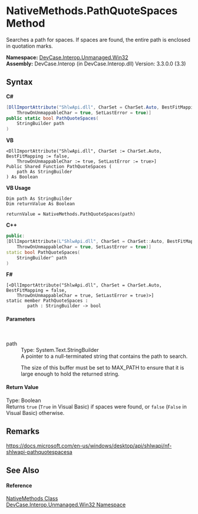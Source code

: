 # NativeMethods.PathQuoteSpaces Method 
 

Searches a path for spaces. If spaces are found, the entire path is enclosed in quotation marks.

**Namespace:**&nbsp;<a href="N_DevCase_Interop_Unmanaged_Win32">DevCase.Interop.Unmanaged.Win32</a><br />**Assembly:**&nbsp;DevCase.Interop (in DevCase.Interop.dll) Version: 3.3.0.0 (3.3)

## Syntax

**C#**<br />
``` C#
[DllImportAttribute("ShlwApi.dll", CharSet = CharSet.Auto, BestFitMapping = false, 
	ThrowOnUnmappableChar = true, SetLastError = true)]
public static bool PathQuoteSpaces(
	StringBuilder path
)
```

**VB**<br />
``` VB
<DllImportAttribute("ShlwApi.dll", CharSet := CharSet.Auto, BestFitMapping := false, 
	ThrowOnUnmappableChar := true, SetLastError := true>]
Public Shared Function PathQuoteSpaces ( 
	path As StringBuilder
) As Boolean
```

**VB Usage**<br />
``` VB Usage
Dim path As StringBuilder
Dim returnValue As Boolean

returnValue = NativeMethods.PathQuoteSpaces(path)
```

**C++**<br />
``` C++
public:
[DllImportAttribute(L"ShlwApi.dll", CharSet = CharSet::Auto, BestFitMapping = false, 
	ThrowOnUnmappableChar = true, SetLastError = true)]
static bool PathQuoteSpaces(
	StringBuilder^ path
)
```

**F#**<br />
``` F#
[<DllImportAttribute("ShlwApi.dll", CharSet = CharSet.Auto, BestFitMapping = false, 
	ThrowOnUnmappableChar = true, SetLastError = true)>]
static member PathQuoteSpaces : 
        path : StringBuilder -> bool 

```


#### Parameters
&nbsp;<dl><dt>path</dt><dd>Type: System.Text.StringBuilder<br />A pointer to a null-terminated string that contains the path to search. 

 The size of this buffer must be set to MAX_PATH to ensure that it is large enough to hold the returned string.</dd></dl>

#### Return Value
Type: Boolean<br />Returns `true` (`True` in Visual Basic) if spaces were found, or `false` (`False` in Visual Basic) otherwise.

## Remarks
<a href="https://docs.microsoft.com/en-us/windows/desktop/api/shlwapi/nf-shlwapi-pathquotespacesa" target="_blank">https://docs.microsoft.com/en-us/windows/desktop/api/shlwapi/nf-shlwapi-pathquotespacesa</a>

## See Also


#### Reference
<a href="T_DevCase_Interop_Unmanaged_Win32_NativeMethods">NativeMethods Class</a><br /><a href="N_DevCase_Interop_Unmanaged_Win32">DevCase.Interop.Unmanaged.Win32 Namespace</a><br />